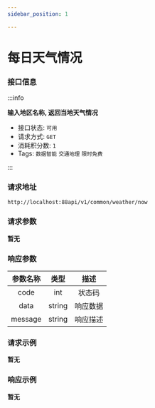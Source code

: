 ```yaml
---
sidebar_position: 1

---
```


#  每日天气情况

### 接口信息

:::info

**输入地区名称, 返回当地天气情况**

- 接口状态:  `可用`
- 请求方式: `GET`
- 消耗积分数: `1`
- Tags: `数据智能` `交通地理` `限时免费` 

:::
### 请求地址

```
http://localhost:88api/v1/common/weather/now
```

### 请求参数

**暂无**

### 响应参数

|  参数名称   |  类型  |  描述  |
| :---------: | :----: |:----:|
|    code     |  int   | 状态码  |
|    data     | string | 响应数据 |
|   message   | string | 响应描述 |

### 请求示例

**暂无**

### 响应示例

**暂无**
